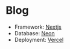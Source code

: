 # Blog

- Framework: [Nextjs](https://nextjs.org)
- Database: [Neon](https://neon.tech)
- Deployment: [Vercel](https://vercel.com)
